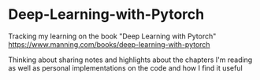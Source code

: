 # Deep-Learning-with-Pytorch
Tracking my learning on the book "Deep Learning with Pytorch"
https://www.manning.com/books/deep-learning-with-pytorch



Thinking about sharing notes and highlights about the chapters I'm reading as well as personal implementations on the code and how I find it useful 

